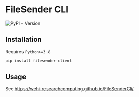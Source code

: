 # FileSender CLI

![PyPI - Version](https://img.shields.io/pypi/v/filesender-client)

## Installation

Requires `Python>=3.8`

```bash
pip install filesender-client
```

## Usage

See <https://wehi-researchcomputing.github.io/FileSenderCli/>

